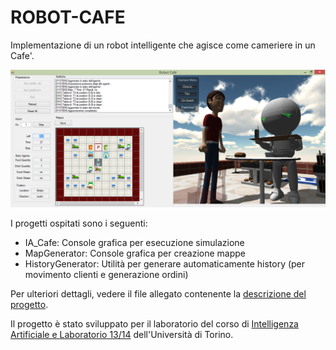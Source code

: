# ROBOT-CAFE

Implementazione di un robot intelligente che agisce come cameriere in un Cafe'.

![Anteprima del progetto](robot-cafe-cover.png "Anteprima del progetto")

I progetti ospitati sono i seguenti:
- IA_Cafe: Console grafica per esecuzione simulazione
- MapGenerator: Console grafica per creazione mappe
- HistoryGenerator: Utilità per generare automaticamente history (per movimento clienti e generazione ordini)

Per ulteriori dettagli, vedere il file allegato contenente la [descrizione del progetto](project_description.md).

Il progetto è stato sviluppato per il laboratorio del corso di [Intelligenza Artificiale e Laboratorio 13/14](http://www.educ.di.unito.it/index.php/info-utili/corso?cod=MFN0942&codA=&year=2013&orienta=CHO) dell'Università di Torino.
